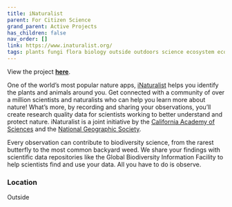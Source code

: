 ```yaml
---
title: iNaturalist
parent: For Citizen Science
grand_parent: Active Projects
has_children: false
nav_order: []
link: https://www.inaturalist.org/
tags: plants fungi flora biology outside outdoors science ecosystem ecology botany
---
```


View the project [**here**](https://www.inaturalist.org/).

One of the world’s most popular nature apps, [iNaturalist](https://www.inaturalist.org/) helps you identify the plants and animals around you. Get connected with a community of over a million scientists and naturalists who can help you learn more about nature! What’s more, by recording and sharing your observations, you’ll create research quality data for scientists working to better understand and protect nature. iNaturalist is a joint initiative by the [California Academy of Sciences](https://www.calacademy.org/) and the [National Geographic Society](https://www.nationalgeographic.org/).

Every observation can contribute to biodiversity science, from the rarest butterfly to the most common backyard weed. We share your findings with scientific data repositories like the Global Biodiversity Information Facility to help scientists find and use your data. All you have to do is observe.

### Location
Outside
